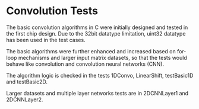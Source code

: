 # Convolution Tests

The basic convolution algorithms in C were initially designed and tested in the first chip design. Due to the 32bit datatype limitation, uint32 datatype has been used in the test cases.

The basic algorithms were further enhanced and increased based on for-loop mechanisms and larger input matrix datasets, so that the tests would behave like convolution and convolution neural networks (CNN).

The algorithm logic is checked in the tests 1DConvo, LinearShift, testBasic1D and testBasic2D.

Larger datasets and multiple layer networks tests are in 2DCNNLayer1 and 2DCNNLayer2.
